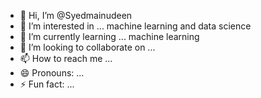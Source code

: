 - 👋 Hi, I’m @Syedmainudeen
- 👀 I’m interested in ... machine learning and data science
- 🌱 I’m currently learning ... machine learning 
- 💞️ I’m looking to collaborate on ...
- 📫 How to reach me ...
- 😄 Pronouns: ...
- ⚡ Fun fact: ...

<!---
Syedmainudeen/Syedmainudeen is a ✨ special ✨ repository because its `README.md` (this file) appears on your GitHub profile.
You can click the Preview link to take a look at your changes.
--->
